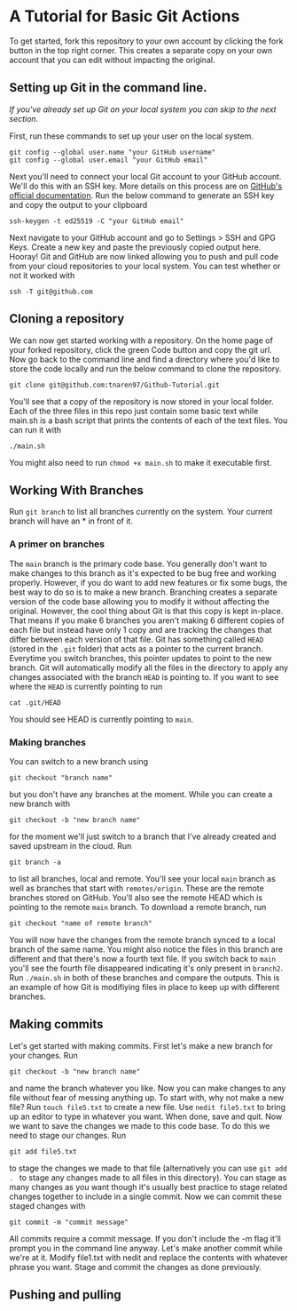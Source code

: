 # A Tutorial for Basic Git Actions
To get started, fork this repository to your own account by clicking the fork button in the top right corner. This creates a separate copy on your own account that you can edit without impacting the original.

## Setting up Git in the command line.
*If you've already set up Git on your local system you can skip to the next section.*

First, run these commands to set up your user on the local system.
```
git config --global user.name "your GitHub username"
git config --global user.email "your GitHub email"
```
Next you'll need to connect your local Git account to your GitHub account. We'll do this with an SSH key. More details on this process are on [GitHub's official documentation](https://docs.github.com/en/authentication/connecting-to-github-with-ssh).
Run the below command to generate an SSH key and copy the output to your clipboard
```
ssh-keygen -t ed25519 -C "your GitHub email"
```
Next navigate to your GitHub account and go to Settings > SSH and GPG Keys. Create a new key and paste the previously copied output here.
Hooray! Git and GitHub are now linked allowing you to push and pull code from your cloud repositories to your local system.
You can test whether or not it worked with
```
ssh -T git@github.com
```

## Cloning a repository
We can now get started working with a repository. On the home page of your forked repository, click the green Code button and copy the git url.
Now go back to the command line and find a directory where you'd like to store the code locally and run the below command to clone the repository.
```
git clone git@github.com:tnaren97/Github-Tutorial.git
```
You'll see that a copy of the repository is now stored in your local folder. Each of the three files in this repo just contain some basic text while main.sh is a bash script that prints the contents of each of the text files. You can run it with 
```
./main.sh
```
You might also need to run ```chmod +x main.sh``` to make it executable first.

## Working With Branches
Run
```git branch```
to list all branches currently on the system. Your current branch will have an * in front of it. 
### A primer on branches
The ```main``` branch is the primary code base. You generally don't want to make changes to this branch as it's expected to be bug free and working properly. However, if you do want to add new features or fix some bugs, the best way to do so is to make a new branch. Branching creates a separate version of the code base allowing you to modify it without affecting the original. However, the cool thing about Git is that this copy is kept in-place. That means if you make 6 branches you aren't making 6 different copies of each file but instead have only 1 copy and are tracking the changes that differ between each version of that file. Git has something called ```HEAD``` (stored in the ```.git``` folder) that acts as a pointer to the current branch. Everytime you switch branches, this pointer updates to point to the new branch. Git will automatically modify all the files in the directory to apply any changes associated with the branch ```HEAD``` is pointing to. If you want to see where the ```HEAD``` is currently pointing to run 
```
cat .git/HEAD
```
You should see HEAD is currently pointing to ```main```.
### Making branches
You can switch to a new branch using 
```
git checkout "branch name"
```
but you don't have any branches at the moment. While you can create a new branch with 
```
git checkout -b "new branch name"
```
for the moment we'll just switch to a branch that I've already created and saved upstream in the cloud. Run
```
git branch -a
```
to list all branches, local and remote. You'll see your local ```main``` branch as well as branches that start with ```remotes/origin```. These are the remote branches stored on GitHub. You'll also see the remote HEAD which is pointing to the remote ```main``` branch. To download a remote branch, run 
```
git checkout "name of remote branch"
```
You will now have the changes from the remote branch synced to a local branch of the same name. You might also notice the files in this branch are different and that there's now a fourth text file. If you switch back to ```main``` you'll see the fourth file disappeared indicating it's only present in ```branch2```. Run ```./main.sh``` in both of these branches and compare the outputs. This is an example of how Git is modifiying files in place to keep up with different branches.
## Making commits
Let's get started with making commits. First let's make a new branch for your changes. Run 
```
git checkout -b "new branch name"
```
and name the branch whatever you like. Now you can make changes to any file without fear of messing anything up. To start with, why not make a new file? Run
```touch file5.txt```
to create a new file. Use ```nedit file5.txt``` to bring up an editor to type in whatever you want. When done, save and quit. Now we want to save the changes we made to this code base. To do this we need to stage our changes. Run
```
git add file5.txt
```
to stage the changes we made to that file (alternatively you can use ```git add . ``` to stage any changes made to all files in this directory). You can stage as many changes as you want though it's usually best practice to stage related changes together to include in a single commit. Now we can commit these staged changes with
```
git commit -m "commit message"
```
All commits require a commit message. If you don't include the -m flag it'll prompt you in the command line anyway. 
Let's make another commit while we're at it. Modify file1.txt with nedit and replace the contents with whatever phrase you want. Stage and commit the changes as done previously.
## Pushing and pulling

